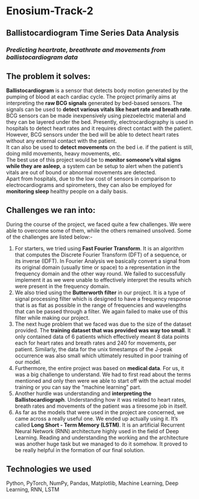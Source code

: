 # Enosium-Track-2

## Ballistocardiogram Time Series Data Analysis

### *Predicting heartrate, breathrate and movements from ballistocardiogram data*


## The problem it solves:

**Ballistocardiogram** is a sensor that detects body motion generated by the pumping of blood at each cardiac cycle. The project primarily aims at interpreting the **raw BCG signals** generated by bed-based sensors. The signals can be used to **detect various vitals like heart rate and breath rate**. BCG sensors can be made inexpensively using piezoelectric material and they can be layered under the bed. Presently, electrocardiography is used in hospitals to detect heart rates and it requires direct contact with the patient. However, BCG sensors under the bed will be able to detect heart rates without any external contact with the patient.  
It can also be used to **detect movements** on the bed i.e. if the patient is still, doing mild movements, heavy movements, etc.  
The best use of this project would be to **monitor someone’s vital signs while they are asleep**, a system can be setup to alert when the patient’s vitals are out of bound or abnormal movements are detected.  
Apart from hospitals, due to the low cost of sensors in comparison to electrocardiograms and spirometers, they can also be employed for **monitoring sleep** healthy people on a daily basis.  


## Challenges we ran into:

During the course of the project, we faced quite a few challenges. We were able to overcome some of them, while the others remained unsolved. Some of the challenges are listed below:- 
1. For starters, we tried using **Fast Fourier Transform**. It is an algorithm that computes the Discrete Fourier Transform (DFT) of a sequence, or its inverse (IDFT). In Fourier Analysis we basically convert a signal from its original domain (usually time or space) to a representation in the frequency domain and the other way round. We failed to successfully implement it as we were unable to effectively interpret the results which were present in the frequency domain.  
2. We also tried using the **Butterworth filter** in our project. It is a type of signal processing filter which is designed to have a frequency response that is as flat as possible in the range of frequencies and wavelengths that can be passed through a filter. We again failed to make use of this filter while making our project.  
3. The next huge problem that we faced was due to the size of the dataset provided. The **training dataset that was provided was way too small**. It only contained data of 6 patients which effectively meant 8 data points each for heart rates and breath rates and 240 for movements, per patient. Similarly, the data for the unix timestamps of the J-peak occurrence was also small which ultimately resulted in poor training of our model.  
4. Furthermore, the entire project was based on **medical data**. For us, it was a big challenge to understand. We had to first read about the terms mentioned and only then were we able to start off with the actual model training or you can say the “machine learning” part.  
5. Another hurdle was understanding and **interpreting the Ballistocardiograph**. Understanding how it was related to heart rates, breath rates and movements of the patient was a tiresome job in itself.   
6. As far as the models that were used in the project are concerned, we came across a really useful one. We ended up actually using it. It’s called **Long Short - Term Memory (LSTM)**. It is an artificial Recurrent Neural Network (RNN) architecture highly used in the field of Deep Learning. Reading and understanding the working and the architecture was another huge task but we managed to do it somehow. It proved to be really helpful in the formation of our final solution. 


## Technologies we used

Python, PyTorch, NumPy, Pandas, Matplotlib, Machine Learning, Deep Learning, RNN, LSTM


